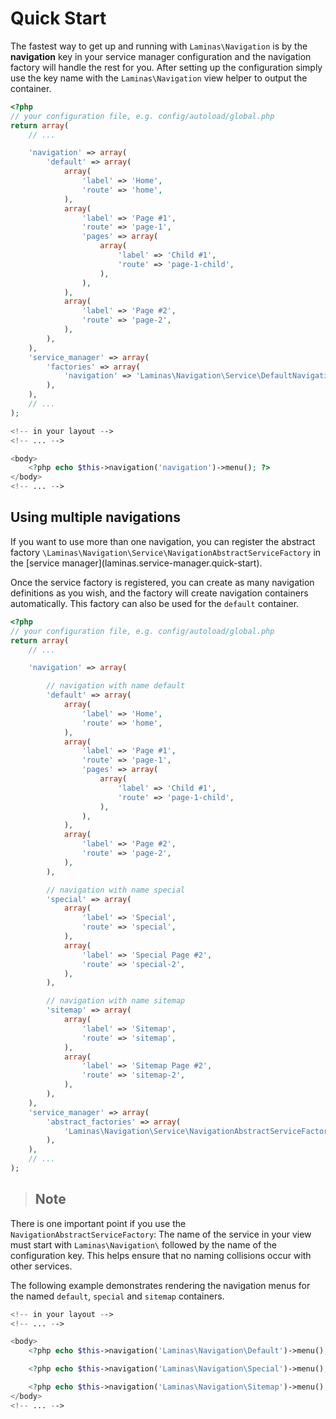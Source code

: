 # Quick Start

The fastest way to get up and running with `Laminas\Navigation` is by the **navigation** key in your
service manager configuration and the navigation factory will handle the rest for you. After setting
up the configuration simply use the key name with the `Laminas\Navigation` view helper to output the
container.

```php
<?php
// your configuration file, e.g. config/autoload/global.php
return array(
    // ...

    'navigation' => array(
        'default' => array(
            array(
                'label' => 'Home',
                'route' => 'home',
            ),
            array(
                'label' => 'Page #1',
                'route' => 'page-1',
                'pages' => array(
                    array(
                        'label' => 'Child #1',
                        'route' => 'page-1-child',
                    ),
                ),
            ),
            array(
                'label' => 'Page #2',
                'route' => 'page-2',
            ),
        ),
    ),
    'service_manager' => array(
        'factories' => array(
            'navigation' => 'Laminas\Navigation\Service\DefaultNavigationFactory',
        ),
    ),
    // ...
);
```

```php
<!-- in your layout -->
<!-- ... -->

<body>
    <?php echo $this->navigation('navigation')->menu(); ?>
</body>
<!-- ... -->
```

## Using multiple navigations

If you want to use more than one navigation, you can register the abstract factory
`\Laminas\Navigation\Service\NavigationAbstractServiceFactory` in the \[service
manager\](laminas.service-manager.quick-start).

Once the service factory is registered, you can create as many navigation definitions as you wish,
and the factory will create navigation containers automatically. This factory can also be used for
the `default` container.

```php
<?php
// your configuration file, e.g. config/autoload/global.php
return array(
    // ...

    'navigation' => array(

        // navigation with name default
        'default' => array(
            array(
                'label' => 'Home',
                'route' => 'home',
            ),
            array(
                'label' => 'Page #1',
                'route' => 'page-1',
                'pages' => array(
                    array(
                        'label' => 'Child #1',
                        'route' => 'page-1-child',
                    ),
                ),
            ),
            array(
                'label' => 'Page #2',
                'route' => 'page-2',
            ),
        ),

        // navigation with name special
        'special' => array(
            array(
                'label' => 'Special',
                'route' => 'special',
            ),
            array(
                'label' => 'Special Page #2',
                'route' => 'special-2',
            ),
        ),

        // navigation with name sitemap
        'sitemap' => array(
            array(
                'label' => 'Sitemap',
                'route' => 'sitemap',
            ),
            array(
                'label' => 'Sitemap Page #2',
                'route' => 'sitemap-2',
            ),
        ),
    ),
    'service_manager' => array(
        'abstract_factories' => array(
            'Laminas\Navigation\Service\NavigationAbstractServiceFactory'
        ),
    ),
    // ...
);
```

> ## Note
There is one important point if you use the `NavigationAbstractServiceFactory`: The name of the
service in your view must start with `Laminas\Navigation\` followed by the name of the configuration
key. This helps ensure that no naming collisions occur with other services.

The following example demonstrates rendering the navigation menus for the named `default`, `special`
and `sitemap` containers.

```php
<!-- in your layout -->
<!-- ... -->

<body>
    <?php echo $this->navigation('Laminas\Navigation\Default')->menu(); ?>

    <?php echo $this->navigation('Laminas\Navigation\Special')->menu(); ?>

    <?php echo $this->navigation('Laminas\Navigation\Sitemap')->menu(); ?>
</body>
<!-- ... -->
```
